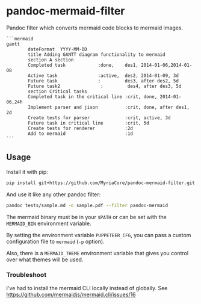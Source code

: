 # pandoc-mermaid-filter

Pandoc filter which converts mermaid code blocks to mermaid images.

````
```mermaid
gantt
        dateFormat  YYYY-MM-DD
        title Adding GANTT diagram functionality to mermaid
        section A section
        Completed task            :done,    des1, 2014-01-06,2014-01-08
        Active task               :active,  des2, 2014-01-09, 3d
        Future task               :         des3, after des2, 5d
        Future task2               :         des4, after des3, 5d
        section Critical tasks
        Completed task in the critical line :crit, done, 2014-01-06,24h
        Implement parser and jison          :crit, done, after des1, 2d
        Create tests for parser             :crit, active, 3d
        Future task in critical line        :crit, 5d
        Create tests for renderer           :2d
        Add to mermaid                      :1d
```
````

## Usage

Install it with pip:

```sh
pip install git+https://github.com/MyriaCore/pandoc-mermaid-filter.git
```

And use it like any other pandoc filter:

```sh
pandoc tests/sample.md -o sample.pdf --filter pandoc-mermaid
```

The mermaid binary must be in your `$PATH` or can be set with the
`MERMAID_BIN` environment variable.

By setting the environment variable `PUPPETEER_CFG`, you can pass a custom
configuration file to `mermaid` (`-p` option).

Also, there is a `MERMAID_THEME` environment variable that gives you control
over what themes will be used. 

### Troubleshoot

I've had to install the mermaid CLI locally instead of globally. See https://github.com/mermaidjs/mermaid.cli/issues/16
